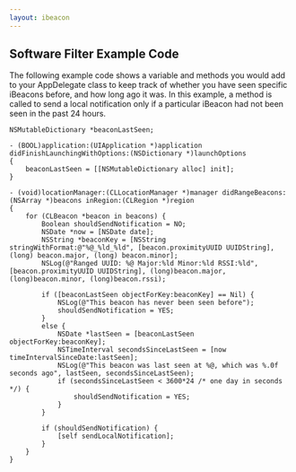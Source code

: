 ```yaml
---
layout: ibeacon
---
```


## Software Filter Example Code

The following example code shows a variable and methods you would add to your AppDelegate class to keep track of whether you have seen
specific iBeacons before, and how long ago it was.  In this example, a method is called to send a local notification only if a particular
iBeacon had not been seen in the past 24 hours.


    NSMutableDictionary *beaconLastSeen;

    - (BOOL)application:(UIApplication *)application didFinishLaunchingWithOptions:(NSDictionary *)launchOptions
    {
        beaconLastSeen = [[NSMutableDictionary alloc] init];
    }

    - (void)locationManager:(CLLocationManager *)manager didRangeBeacons:(NSArray *)beacons inRegion:(CLRegion *)region
    {
        for (CLBeacon *beacon in beacons) {
            Boolean shouldSendNotification = NO;
            NSDate *now = [NSDate date];
            NSString *beaconKey = [NSString stringWithFormat:@"%@_%ld_%ld", [beacon.proximityUUID UUIDString], (long) beacon.major, (long) beacon.minor];
            NSLog(@"Ranged UUID: %@ Major:%ld Minor:%ld RSSI:%ld", [beacon.proximityUUID UUIDString], (long)beacon.major, (long)beacon.minor, (long)beacon.rssi);
        
            if ([beaconLastSeen objectForKey:beaconKey] == Nil) {
                NSLog(@"This beacon has never been seen before");
                shouldSendNotification = YES;
            }
            else {
                NSDate *lastSeen = [beaconLastSeen objectForKey:beaconKey];
                NSTimeInterval secondsSinceLastSeen = [now timeIntervalSinceDate:lastSeen];
                NSLog(@"This beacon was last seen at %@, which was %.0f seconds ago", lastSeen, secondsSinceLastSeen);
                if (secondsSinceLastSeen < 3600*24 /* one day in seconds */) {
                    shouldSendNotification = YES;
                }
            }
        
            if (shouldSendNotification) {
                [self sendLocalNotification];
            }
        }
    }